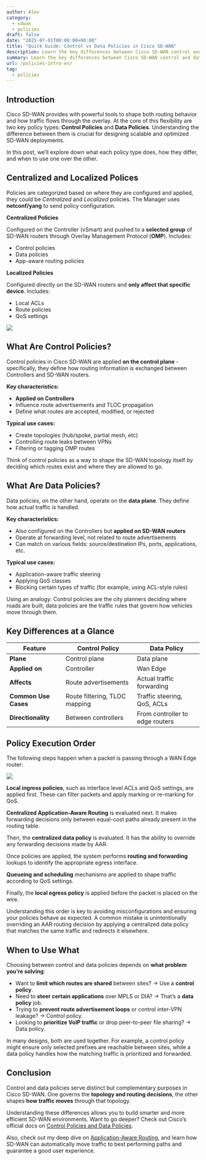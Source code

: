 ```yaml
---
author: Alex
category:
  - sdwan
  - policies
draft: false
date: "2025-07-01T00:00:00+00:00"
title: "Quick Guide: Control vs Data Policies in Cisco SD-WAN"
description: Learn the key differences between Cisco SD-WAN control and data policies, when to use each, and how they impact routing and traffic forwarding 
summary: Learn the key differences between Cisco SD-WAN control and data policies, when to use each, and how they impact routing and traffic forwarding
url: /policies-intro-en/
tag:
  - policies
---
```


## Introduction

Cisco SD-WAN provides with powerful tools to shape both routing behavior and how traffic flows through the overlay. At the core of this flexibility are two key policy types: **Control Policies** and **Data Policies**. Understanding the difference between them is crucial for designing scalable and optimized SD-WAN deployments.

In this post, we’ll explore down what each policy type does, how they differ, and when to use one over the other.

## Centralized and Localized Polices

Policies are categorized based on where they are configured and applied, they could be _Centralized_ and _Localized_ policies. The Manager uses **netconf/yang** to send policy configuration.  

**Centralized Policies**

Configured on the Controller (vSmart) and pushed to a **selected group** of SD-WAN routers through Overlay Management Protocol (**OMP**). Includes:
- Control policies 
- Data policies
- App-aware routing policies

**Localized Policies**

Configured directly on the SD-WAN routers and **only affect that specific device**. Includes: 
- Local ACLs
- Route policies
- QoS settings

![](/wp-content/uploads/2025/06/policies1.png)


## What Are Control Policies?

Control policies in Cisco SD-WAN are applied **on the control plane** - specifically, they define how routing information is exchanged between Controllers and SD-WAN routers.

**Key characteristics:**

* **Applied on Controllers**
* Influence route advertisements and TLOC propagation
* Define what routes are accepted, modified, or rejected

**Typical use cases:**

- Create topologies (hub/spoke, partial mesh, etc)
- Controlling route leaks between VPNs
- Filtering or tagging OMP routes

Think of control policies as a way to shape the SD-WAN topology itself by deciding which routes exist and where they are allowed to go.

## What Are Data Policies?

Data policies, on the other hand, operate on the **data plane**. They define how actual traffic is handled.

**Key characteristics:**

* Also configured on the Controllers but **applied on SD-WAN routers**
* Operate at forwarding level, not related to route advertisements
* Can match on various fields: source/destination IPs, ports, applications, etc.

**Typical use cases:**

* Application-aware traffic steering
* Applying QoS classes
* Blocking certain types of traffic (for example, using ACL-style rules)

Using an analogy: Control policies are the city planners deciding where roads are built, data policies are the traffic rules that govern how vehicles move through them. 

## Key Differences at a Glance

| Feature              | Control Policy                | Data Policy                      |
| -------------------- | ----------------------------- | -------------------------------- |
| **Plane**            | Control plane                 | Data plane                       |
| **Applied on**       | Controller                    | Wan Edge             |
| **Affects**          | Route advertisements          | Actual traffic forwarding        |
| **Common Use Cases** | Route filtering, TLOC mapping | Traffic steering, QoS, ACLs      |
| **Directionality**   | Between controllers           | From controller to edge routers  |

## Policy Execution Order

The following steps happen when a packet is passing through a WAN Edge router:

![](/wp-content/uploads/2025/06/policies2.png)

**Local ingress policies**, such as interface level ACLs and QoS settings, are applied first. These can filter packets and apply marking or re-marking for QoS.

**Centralized Application-Aware Routing** is evaluated next. It makes forwarding decisions only between equal-cost paths already present in the routing table.

Then, the **centralized data policy** is evaluated. It has the ability to override any forwarding decisions made by AAR.

Once policies are applied, the system performs **routing and forwarding** lookups to identify the appropriate egress interface.

**Queueing and scheduling** mechanisms are applied to shape traffic according to QoS settings.

Finally, the **local egress policy** is applied before the packet is placed on the wire.

Understanding this order is key to avoiding misconfigurations and ensuring your policies behave as expected. A common mistake is unintentionally overriding an AAR routing decision by applying a centralized data policy that matches the same traffic and redirects it elsewhere.

## When to Use What

Choosing between control and data policies depends on **what problem you’re solving**:

* Want to **limit which routes are shared** between sites? → Use a **control policy**.
* Need to **steer certain applications** over MPLS or DIA? → That’s a **data policy** job.
* Trying to **prevent route advertisement loops** or control inter-VPN leakage? → Control policy.
* Looking to **prioritize VoIP traffic** or drop peer-to-peer file sharing? → Data policy.

In many designs, both are used together. For example, a control policy might ensure only selected prefixes are reachable between sites, while a data policy handles how the matching traffic is prioritized and forwarded.

## Conclusion

Control and data policies serve distinct but complementary purposes in Cisco SD-WAN. One governs the **topology and routing decisions**, the other shapes **how traffic moves** through that topology.

Understanding these differences allows you to build smarter and more efficient SD-WAN environments. Want to go deeper? Check out Cisco’s official docs on [Control Policies and Data Policies](https://www.cisco.com/c/en/us/td/docs/routers/sdwan/configuration/policies/ios-xe-17/policies-book-xe/policy-overview.html).

Also, check out my deep dive on [Application-Aware Routing](/demystifying-aar-1-3-the-foundations/), and learn how SD-WAN can automatically move traffic to best performing paths and guarantee a good user experience.
